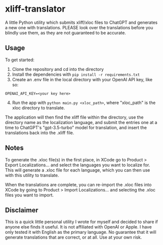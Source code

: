 # xliff-translator
A little Python utility which submits xliff/xloc files to ChatGPT and generates a new one with translations. PLEASE look over the translations before you blindly use them, as they are not guaranteed to be accurate.

## Usage
To get started:
1. Clone the repository and cd into the directory
2. Install the dependencies with `pip install -r requirements.txt`
3. Create an .env file in the local directory with your OpenAI API key, like so: 
```
OPENAI_API_KEY=<your key here>
```
4. Run the app with `python main.py <xloc_path>`, where "xloc_path" is the  xloc directory to translate.

The application will then find the xliff file within the directory, use the directory name as the localization language, and submit the entries one at a time to ChatGPT's "gpt-3.5-turbo" model for translation, and insert the translations back into the .xliff file.

## Notes
To generate the .xloc file(s) in the first place, in XCode go to Product > Export Localizations... and select the languages you want to localize for. This will generate a .xloc file for each language, which you can then use with this utility to translate.

When the translations are complete, you can re-import the .xloc files into XCode by going to Product > Import Localizations... and selecting the .xloc files you want to import.

## Disclaimer

This is a quick little personal utility I wrote for myself and decided to share if anyone else finds it useful. It is not affiliated with OpenAI or Apple. I have only tested it with English as the primary language. No guarantee that it will generate translations that are correct, or at all. Use at your own risk.
